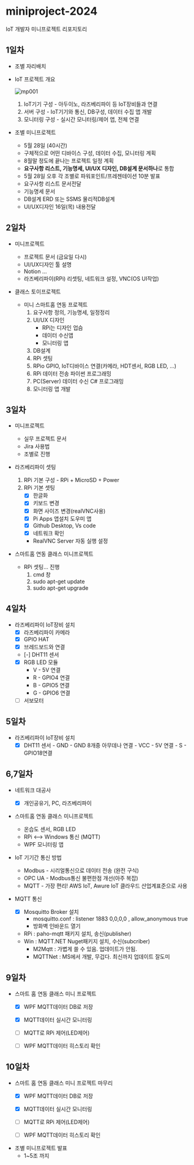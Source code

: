 # miniproject-2024
IoT 개발자 미니프로젝트 리포지토리

## 1일차
- 조별 자리배치
- IoT 프로젝트 개요

    ![mp001](https://github.com/yongseok2312/miniproject-2024/assets/135982451/240dd9c3-0644-4b3f-9643-d464f07b97dc)
    1. IoT기기 구성 - 아두이노, 라즈베리파이 등 IoT장비들과 연결
    2. 서버 구성 - IoT기기와 통신, DB구성, 데이터 수집 앱 개발
    3. 모니터링 구성 - 실시간 모니터링/제어 앱, 전체 연결
    
- 조별 미니프로젝트
   - 5월 28일 (40시간)
    - 구체적으로 어떤 디바이스 구성, 데이터 수집, 모니터링 계획
    - 8월말 정도에 끝나는 프로젝트 일정 계획
    - **요구사항 리스트, 기능명세, UI/UX 디자인, DB설계 문서하나**로 통합
    - 5월 28일 오후 각 조별로 파워포인트/프레젠테이션 10분 발표
    - 요구사항 리스트 문서전달
    - 기능명세 문서
    - DB설계 ERD 또는 SSMS 물리적DB설계 
    - UI/UX디자인 16일(목) 내용전달

## 2일차
- 미니프로젝트
    - 프로젝트 문서 (금요일 다시)
    - UI/UX디자인 툴 설명
    - Notion ...
    - 라즈베리파이(RPi) 리셋팅, 네트워크 설정, VNC(OS UI작업)

- 클래스 토이프로젝트
    - 미니 스마트홈 연동 프로젝트
        1. 요구사항 정의, 기능명세, 일정정리
        2. UI/UX 디자인
            - RPi는 디자인 업슴
            - 데이터 수신앱
            - 모니터링 앱
        3. DB설계
        4. RPi 셋팅
        5. RPio GPIO, IoT디바이스 연결(카메라, HDT센서, RGB LED, ...)
        6. RPi 데이터 전송 파이썬 프로그래밍
        7. PC(Server) 데이터 수신 C# 프로그래밍
        8. 모니터링 앱 개발

## 3일차
- 미니프로젝트
    - 실무 프로젝트 문서
    - Jira 사용법
    - 조별로 진행

- 라즈베리파이 셋팅
    1. RPi 기본 구성 - RPi + MicroSD + Power
    2. RPi 기본 셋팅
        - [x] 한글화
        - [x] 키보드 변경
        - [x] 화면 사이즈 변경(realVNC사용)
        - [x] Pi Apps 앱설치 도우미 앱
        - [x] Github Desktop, Vs code
        - [x] 네트워크 확인 
        - RealVNC Server 자동 실행 설정

- 스마트홈 연동 클래스 미니프로젝트
    - RPi 셋팅... 진행 
        1. cmd 창
        2. sudo apt-get update
        3. sudo apt-get upgrade

## 4일차
- 라즈베리파이 IoT장비 설치
   - [x] 라즈베리파이 카메라
   - [x] GPIO HAT
   - [x] 브레드보드와 연결
   - [-] DHT11 센서
   - [x] RGB LED 모듈
        - V - 5V 연결
        - R - GPIO4 연결
        - B - GPIO5 연결
        - G - GPIO6 연결
   - [ ] 서보모터

## 5일차
- 라즈베리파이 IoT장비 설치
   - [x] DHT11 센서
         - GND - GND 8개중 아무데나 연결
         - VCC - 5V 연결
         - S - GPIO18연결

## 6,7일차
- 네트워크 대공사
   - [x] 개인공유기, PC, 라즈베리파이

- 스마트홈 연동 클래스 미니프로젝트
    - 온습도 센서, RGB LED
    - RPi <--> Windows 통신 (MQTT)
    - WPF 모니터링 앱

- IoT 기기간 통신 방법
    - Modbus - 시리얼통신으로 데이터 전송 (완전 구식)
    - OPC UA - Modbus통신 불편한점 개선(아주 복잡)
    - MQTT - 가장 편리! AWS IoT, Awure IoT 클라우드 산업계표준으로 사용

- MQTT 통신
    - [x] Mosquitto Broker 설치
        - mosquitto.conf : listener 1883 0,0,0,0 , allow_anonymous true
        - 방화벽 인바운드 열기
    - RPi : paho-mqtt 패키지 설치, 송신(publisher)
    - Win : MQTT.NET Nuget패키지 설치, 수신(subcriber)
        - M2Mqtt : 가볍게 쓸 수 있음. 업데이트가 안됨.
        - MQTTNet : MS에서 개발, 무겁다. 최신까지 업데이트 잘도미

## 9일차
- 스마트 홈 연동 클래스 미니 프로젝트
    - [x] WPF MQTT데이터 DB로 저장
    - [x] MQTT데이터 실시간 모니터링
    - [ ] MQTT로 RPi 제어(LED제어)
    - [ ] WPF MQTT데이터 히스토리 확인


## 10일차
- 스마트 홈 연동 클래스 미니 프로젝트 마무리
    - [x] WPF MQTT데이터 DB로 저장
    - [x] MQTT데이터 실시간 모니터링
    - [ ] MQTT로 RPi 제어(LED제어)
    - [ ] WPF MQTT데이터 히스토리 확인


- 조별 미니프로젝트 발표
    - 1~5조 까지